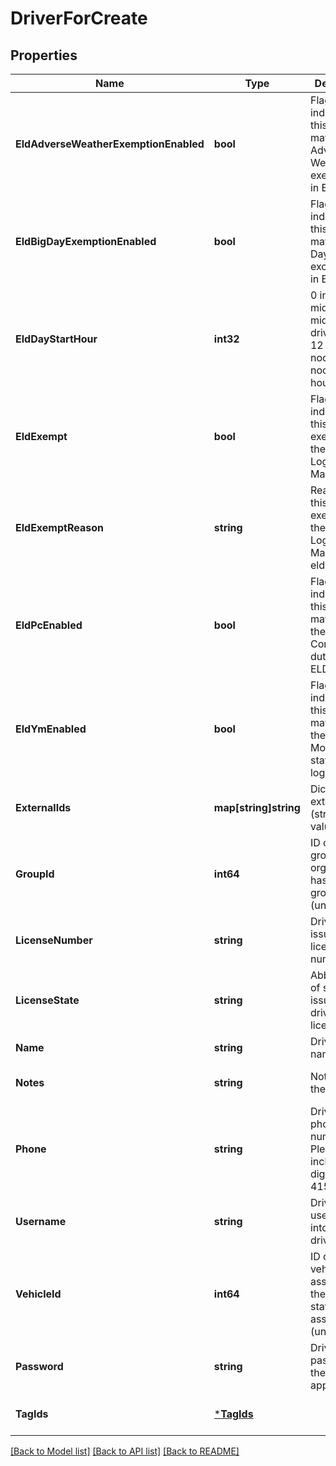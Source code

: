 # DriverForCreate

## Properties
Name | Type | Description | Notes
------------ | ------------- | ------------- | -------------
**EldAdverseWeatherExemptionEnabled** | **bool** | Flag indicating this driver may use Adverse Weather exemptions in ELD logs. | [optional] [default to null]
**EldBigDayExemptionEnabled** | **bool** | Flag indicating this driver may use Big Day excemptions in ELD logs. | [optional] [default to null]
**EldDayStartHour** | **int32** | 0 indicating midnight-to-midnight ELD driving hours, 12 to indicate noon-to-noon driving hours. | [optional] [default to null]
**EldExempt** | **bool** | Flag indicating this driver is exempt from the Electronic Logging Mandate. | [optional] [default to null]
**EldExemptReason** | **string** | Reason that this driver is exempt from the Electronic Logging Mandate (see eldExempt). | [optional] [default to null]
**EldPcEnabled** | **bool** | Flag indicating this driver may select the Personal Conveyance duty status in ELD logs. | [optional] [default to null]
**EldYmEnabled** | **bool** | Flag indicating this driver may select the Yard Move duty status in ELD logs. | [optional] [default to null]
**ExternalIds** | **map[string]string** | Dictionary of external IDs (string key-value pairs) | [optional] [default to null]
**GroupId** | **int64** | ID of the group if the organization has multiple groups (uncommon). | [optional] [default to null]
**LicenseNumber** | **string** | Driver&#39;s state issued license number. | [optional] [default to null]
**LicenseState** | **string** | Abbreviation of state that issued driver&#39;s license. | [optional] [default to null]
**Name** | **string** | Driver&#39;s name. | [default to null]
**Notes** | **string** | Notes about the driver. | [optional] [default to null]
**Phone** | **string** | Driver&#39;s phone number. Please include only digits, ex. 4157771234 | [optional] [default to null]
**Username** | **string** | Driver&#39;s login username into the driver app. | [optional] [default to null]
**VehicleId** | **int64** | ID of the vehicle assigned to the driver for static vehicle assignments. (uncommon). | [optional] [default to null]
**Password** | **string** | Driver&#39;s password for the driver app. | [default to null]
**TagIds** | [***TagIds**](TagIds.md) |  | [optional] [default to null]

[[Back to Model list]](../README.md#documentation-for-models) [[Back to API list]](../README.md#documentation-for-api-endpoints) [[Back to README]](../README.md)


